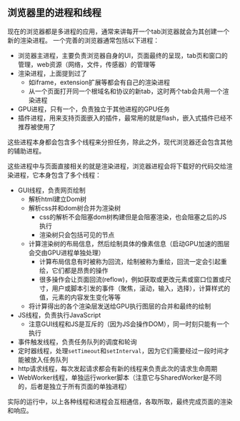 [comment]: <browser> (title: '浏览器里的进程和线程', keywords: 'process, thread, browser', date: '2020-7-30')

## 浏览器里的进程和线程

现在的浏览器都是多进程的应用，通常来讲每开一个tab浏览器就会为其创建一个新的渲染进程。
一个完善的浏览器通常包括以下进程：
* 浏览器主进程，主要负责浏览器自身的UI，页面最终的呈现，tab页和窗口的管理，web资源（网络，文件，传感器）的管理等
* 渲染进程，上面提到过了
  * 如iframe，extension扩展等都会有自己的渲染进程
  * 从一个页面打开同一个根域名和协议的新tab，这时两个tab会共用一个渲染进程
* GPU进程，只有一个，负责独立于其他进程的GPU任务
* 插件进程，用来支持页面嵌入的插件，最常用的就是flash，嵌入式插件已经不推荐被使用了

这些进程本身都会包含多个线程来分担任务，除此之外，现代浏览器还会包含其他的辅助进程。

这些进程中与页面直接相关的就是渲染进程，浏览器进程会将下载好的代码交给渲染进程，它本身包含了多个线程：

* GUI线程，负责网页绘制
  * 解析html建立Dom树
  * 解析css并和dom树合并为渲染树
    * css的解析不会阻塞dom树构建但是会阻塞渲染，也会阻塞之后的JS执行
    * 渲染树只会包括可见的节点
  * 计算渲染树的布局信息，然后绘制具体的像素信息（启动GPU加速的图层会交由GPU进程单独处理）
    * 计算布局信息有时被称为回流，绘制被称为重绘，回流一定会引起重绘，它们都是昂贵的操作
    * 很多操作会让页面回流(reflow)，例如获取或更改元素或窗口位置或尺寸，用户或脚本引发的事件（聚焦，滚动，输入，选择），计算样式的值，元素的内容发生变化等等
  * 将计算得出的各个渲染层发送给GPU执行图层的合并和最终的绘制
* JS线程，负责执行JavaScript
  * 注意GUI线程和JS是互斥的（因为JS会操作DOM），同一时刻只能有一个执行
* 事件触发线程，负责任务队列的调度和轮询
* 定时器线程，处理`setTimeout`和`setInterval`，因为它们需要经过一段时间才能被放入任务队列
* http请求线程，每次发起请求都会有新的线程来负责此次的请求生命周期
* WebWorker线程，单独运行worker脚本（注意它与SharedWorker是不同的，后者是独立于所有页面的单独进程）

实际的运行中，以上各种线程和进程会互相通信，各取所取，最终完成页面的渲染和响应。
